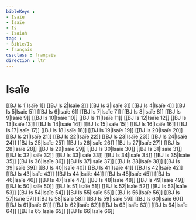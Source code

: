 ```yaml
---
bibleKeys : 
- Isaïe
- Isaïe
- Is
- Isaiah
tags : 
- Bible/Is
- français
cssclass : français
direction : ltr
---
```


# Isaïe

[[BJ Is 1|Isaïe 1]]
[[BJ Is 2|Isaïe 2]]
[[BJ Is 3|Isaïe 3]]
[[BJ Is 4|Isaïe 4]]
[[BJ Is 5|Isaïe 5]]
[[BJ Is 6|Isaïe 6]]
[[BJ Is 7|Isaïe 7]]
[[BJ Is 8|Isaïe 8]]
[[BJ Is 9|Isaïe 9]]
[[BJ Is 10|Isaïe 10]]
[[BJ Is 11|Isaïe 11]]
[[BJ Is 12|Isaïe 12]]
[[BJ Is 13|Isaïe 13]]
[[BJ Is 14|Isaïe 14]]
[[BJ Is 15|Isaïe 15]]
[[BJ Is 16|Isaïe 16]]
[[BJ Is 17|Isaïe 17]]
[[BJ Is 18|Isaïe 18]]
[[BJ Is 19|Isaïe 19]]
[[BJ Is 20|Isaïe 20]]
[[BJ Is 21|Isaïe 21]]
[[BJ Is 22|Isaïe 22]]
[[BJ Is 23|Isaïe 23]]
[[BJ Is 24|Isaïe 24]]
[[BJ Is 25|Isaïe 25]]
[[BJ Is 26|Isaïe 26]]
[[BJ Is 27|Isaïe 27]]
[[BJ Is 28|Isaïe 28]]
[[BJ Is 29|Isaïe 29]]
[[BJ Is 30|Isaïe 30]]
[[BJ Is 31|Isaïe 31]]
[[BJ Is 32|Isaïe 32]]
[[BJ Is 33|Isaïe 33]]
[[BJ Is 34|Isaïe 34]]
[[BJ Is 35|Isaïe 35]]
[[BJ Is 36|Isaïe 36]]
[[BJ Is 37|Isaïe 37]]
[[BJ Is 38|Isaïe 38]]
[[BJ Is 39|Isaïe 39]]
[[BJ Is 40|Isaïe 40]]
[[BJ Is 41|Isaïe 41]]
[[BJ Is 42|Isaïe 42]]
[[BJ Is 43|Isaïe 43]]
[[BJ Is 44|Isaïe 44]]
[[BJ Is 45|Isaïe 45]]
[[BJ Is 46|Isaïe 46]]
[[BJ Is 47|Isaïe 47]]
[[BJ Is 48|Isaïe 48]]
[[BJ Is 49|Isaïe 49]]
[[BJ Is 50|Isaïe 50]]
[[BJ Is 51|Isaïe 51]]
[[BJ Is 52|Isaïe 52]]
[[BJ Is 53|Isaïe 53]]
[[BJ Is 54|Isaïe 54]]
[[BJ Is 55|Isaïe 55]]
[[BJ Is 56|Isaïe 56]]
[[BJ Is 57|Isaïe 57]]
[[BJ Is 58|Isaïe 58]]
[[BJ Is 59|Isaïe 59]]
[[BJ Is 60|Isaïe 60]]
[[BJ Is 61|Isaïe 61]]
[[BJ Is 62|Isaïe 62]]
[[BJ Is 63|Isaïe 63]]
[[BJ Is 64|Isaïe 64]]
[[BJ Is 65|Isaïe 65]]
[[BJ Is 66|Isaïe 66]]
